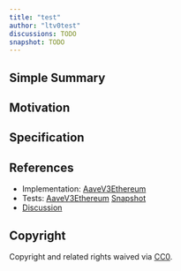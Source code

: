 ```yaml
---
title: "test"
author: "ltv0test"
discussions: TODO
snapshot: TODO
---
```


## Simple Summary

## Motivation

## Specification

## References

- Implementation: [AaveV3Ethereum](https://github.com/bgd-labs/aave-proposals-v3/blob/main/src/20250214_AaveV3Ethereum_Test/AaveV3Ethereum_Test_20250214.sol)
- Tests: [AaveV3Ethereum](https://github.com/bgd-labs/aave-proposals-v3/blob/main/src/20250214_AaveV3Ethereum_Test/AaveV3Ethereum_Test_20250214.t.sol)
  [Snapshot](TODO)
- [Discussion](TODO)

## Copyright

Copyright and related rights waived via [CC0](https://creativecommons.org/publicdomain/zero/1.0/).
